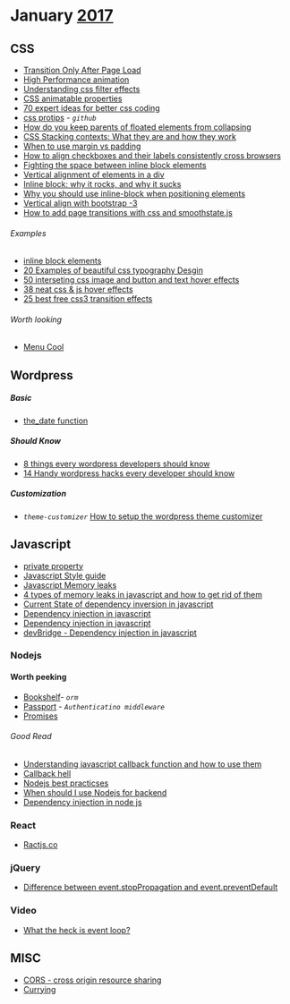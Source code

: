 # January [2017]
[2017]: https://github.com/gistnoor/Links/tree/master/Year

## CSS
* [Transition Only After Page Load](https://css-tricks.com/transitions-only-after-page-load/)
* [High Performance animation](https://www.html5rocks.com/en/tutorials/speed/high-performance-animations/)
* [Understanding css  filter effects](https://www.html5rocks.com/en/tutorials/filters/understanding-css/)
* [CSS animatable properties](http://oli.jp/2010/css-animatable-properties/)
* [70 expert ideas for better css coding](https://hackhands.com/70-Expert-Ideas-For-Better-CSS-Coding/)
* [css protips](https://github.com/AllThingsSmitty/css-protips) - _`github`_
* [How do you keep parents of floated elements from collapsing](stackoverflow.com/questions/218760/how-do-you-keep-parents-of-floated-elements-from-collapsing)
* [CSS Stacking contexts: What they are and how they work](https://tiffanybbrown.com/2015/09/css-stacking-contexts-wtf/)
* [When to use margin vs padding](http://stackoverflow.com/questions/2189452/when-to-use-margin-vs-padding-in-css)
* [How to align checkboxes and their labels consistently cross browsers](http://stackoverflow.com/questions/306252/how-to-align-checkboxes-and-their-labels-consistently-cross-browsers/306593#306593)
* [Fighting the space between inline block elements](https://css-tricks.com/fighting-the-space-between-inline-block-elements/)
* [Vertical alignment of elements in a div](http://stackoverflow.com/questions/79461/vertical-alignment-of-elements-in-a-div/84616)
* [Inline block: why it rocks, and why it sucks](https://robertnyman.com/2010/02/24/css-display-inline-block-why-it-rocks-and-why-it-sucks/)
* [Why you should use inline-block when positioning elements](http://joshnh.com/weblog/why-you-should-use-inline-block-when-positioning-elements/)
* [Vertical align with bootstrap -3](http://stackoverflow.com/questions/20547819/vertical-align-with-bootstrap-3/25517025#25517025)
* [How to add page transitions with css and smoothstate.js](https://css-tricks.com/add-page-transitions-css-smoothstate-js/)


###### Examples
* [inline block elements](http://karenmenezes.com/inlineblockelements/)
* [20 Examples of beautiful css typography Desgin](https://wdexplorer.com/20-examples-beautiful-css-typography-design/)
* [50 interseting css image and button and text hover effects](http://bashooka.com/coding/css-image-button-text-hover-effects/)
* [38 neat css & js hover effects](http://www.cssdesignawards.com/articles/round-up-38-neat-css-js-hover-effects/101/)
* [25 best free css3 transition effects](http://www.designrazor.net/free-css3-transition-effects-download/)

###### Worth looking
* [Menu Cool](http://www.menucool.com/)

## Wordpress

##### Basic
* [the_date function](http://buildwpyourself.com/the-date-function-display-date/)

##### Should Know
* [8 things every wordpress developers should know](http://www.spiralclick.com/blog/8-things-every-wordpress-developer-should-know)
* [14 Handy wordpress hacks every developer should know](https://premium.wpmudev.org/blog/14-handy-wordpress-hacks-every-developer-should-know/)


##### Customization
* _``theme-customizer``_ [How to setup the wordpress theme customizer](http://buildwpyourself.com/wordpress-theme-customizer/)


## Javascript
* [private property](http://www.crockford.com/javascript/private.html)
* [Javascript Style guide](https://github.com/airbnb/javascript)
* [Javascript Memory leaks](http://javascript.info/tutorial/memory-leaks)
* [4 types of memory leaks in javascript and how to get rid of them](https://auth0.com/blog/four-types-of-leaks-in-your-javascript-code-and-how-to-get-rid-of-them/)
* [Current State of dependency inversion in javascript](http://blog.wolksoftware.com/the-current-state-of-dependency-inversion-in-javascript)
* [Dependency injection in javascript](http://krasimirtsonev.com/blog/article/Dependency-injection-in-JavaScript)
* [Dependency injection in javascript](http://www.yusufaytas.com/dependency-injection-in-javascript/)
* [devBridge - Dependency injection in javascript](https://www.devbridge.com/articles/dependency-injection-in-javascript/)

### Nodejs

#### Worth peeking
* [Bookshelf](http://bookshelfjs.org/)- _``orm``_
* [Passport](http://passportjs.org/docs) - _``Authenticatino middleware``_
* [Promises](https://www.promisejs.org/)

###### Good Read
* [Understanding javascript callback function and how to use them](http://javascriptissexy.com/understand-javascript-callback-functions-and-use-them/)
* [Callback hell](http://callbackhell.com/)
* [Nodejs best practicses](http://justbuildsomething.com/node-js-best-practices/)
* [When should I use Nodejs for backend](http://www.atulr.com/blog-atul/web/2016/11/05/nodejs-usage.html)
* [Dependency injection in node js](https://blog.risingstack.com/dependency-injection-in-node-js/)

### React
* [Ractjs.co](https://reactjs.co/)

### jQuery
* [Difference between event.stopPropagation and event.preventDefault](http://stackoverflow.com/questions/5963669/whats-the-difference-between-event-stoppropagation-and-event-preventdefault)

### Video
* [What the heck is event loop?](https://www.youtube.com/watch?v=8aGhZQkoFbQ)

## MISC
* [CORS - cross origin resource sharing](https://en.wikipedia.org/wiki/Cross-origin_resource_sharing)
* [Currying](https://en.wikipedia.org/wiki/Currying)
